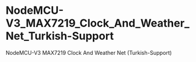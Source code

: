 # NodeMCU-V3_MAX7219_Clock_And_Weather_Net_Turkish-Support
NodeMCU-V3 MAX7219 Clock And Weather Net (Turkish-Support)

